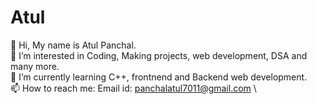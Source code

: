 # Atul
👋 Hi, My name is Atul Panchal. \
👀 I’m interested in Coding, Making projects,  web development, DSA and many more. \
🌱 I’m currently learning C++, frontnend and Backend web development. \
📫 How to reach me: Email id: panchalatul7011@gmail.com \
